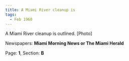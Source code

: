 ```yaml
---  
title: A Miami River cleanup is  
tags:  
  - Feb 1960  
---  
```

  
A Miami River cleanup is outlined. [Photo]  
  
Newspapers: **Miami Morning News or The Miami Herald**  
  
Page: **1**, Section: **B** 
